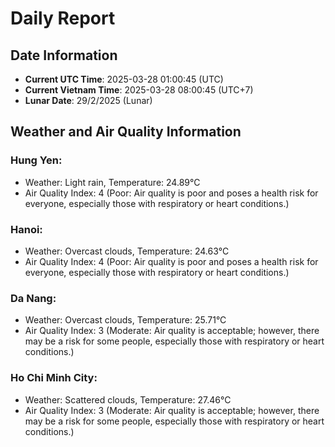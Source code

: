 # Daily Report
## Date Information
- **Current UTC Time**: 2025-03-28 01:00:45 (UTC)
- **Current Vietnam Time**: 2025-03-28 08:00:45 (UTC+7)
- **Lunar Date**: 29/2/2025 (Lunar)

## Weather and Air Quality Information

### Hung Yen:
- Weather: Light rain, Temperature: 24.89°C
- Air Quality Index: 4 (Poor: Air quality is poor and poses a health risk for everyone, especially those with respiratory or heart conditions.)

### Hanoi:
- Weather: Overcast clouds, Temperature: 24.63°C
- Air Quality Index: 4 (Poor: Air quality is poor and poses a health risk for everyone, especially those with respiratory or heart conditions.)

### Da Nang:
- Weather: Overcast clouds, Temperature: 25.71°C
- Air Quality Index: 3 (Moderate: Air quality is acceptable; however, there may be a risk for some people, especially those with respiratory or heart conditions.)

### Ho Chi Minh City:
- Weather: Scattered clouds, Temperature: 27.46°C
- Air Quality Index: 3 (Moderate: Air quality is acceptable; however, there may be a risk for some people, especially those with respiratory or heart conditions.)
